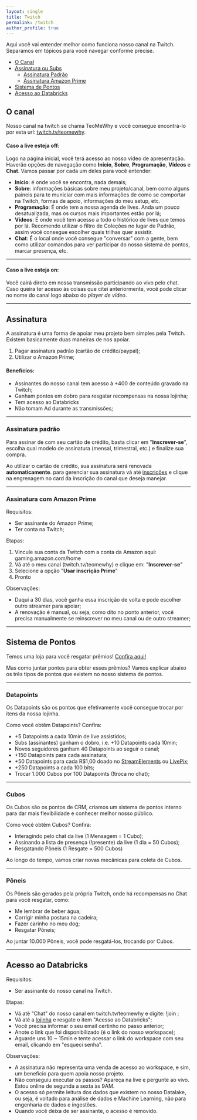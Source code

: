 ```yaml
---
layout: single
title: Twitch
permalink: /twitch
author_profile: true
---
```


Aqui você vai entender melhor como funciona nosso canal na Twitch. Separamos em tópicos para você navegar conforme precise.

- [O Canal](#o-canal)
- [Assinatura ou Subs](#assinatura)
    - [Assinatura Padrão](#assinatura-padrão)
    - [Assinatura Amazon Prime](#assinatura-com-amazon-prime)
- [Sistema de Pontos](#sistema-de-pontos)
- [Acesso ao Databricks](#acesso-ao-databricks)

## O canal

Nosso canal na twitch se chama TeoMeWhy e você consegue encontrá-lo por esta url: [twitch.tv/teomewhy](https://twitch.tv/teomewhy).

#### Caso a live esteja off:
    
Logo na página inicial, você terá acesso ao nosso vídeo de apresentação. Haverão opções de navegação como **Início**, **Sobre**, **Programação**, **Vídeos** e **Chat**. Vamos passar por cada um deles para você entender:

- **Início**: é onde você se encontra, nada demais;
- **Sobre**: informações básicas sobre meu projeto/canal, bem como alguns paineis para te municiar com mais informações de como se comportar na Twitch, formas de apoio, informações do meu setup, etc.
- **Programação**: É onde tem a nossa agenda de lives. Anda um pouco desatualizada, mas os cursos mais importantes estão por lá;
- **Vídeos**: É onde você tem acesso a todo o histórico de lives que temos por lá. Recomendo utilizar o filtro de Coleções no lugar de Padrão, assim você consegue escolher quais trilhas quer assistir.
- **Chat**: É o local onde você consegue "conversar" com a gente, bem como utilizar comandos para ver participar do nosso sistema de pontos, marcar presença, etc.

---
#### Caso a live esteja on:

Você cairá direto em nossa transmissão participando ao vivo pelo chat. Caso queira ter acesso às coisas que citei anteriormente, você pode clicar no nome do canal logo abaixo do *player de vídeo*.

---
## Assinatura

A assinatura é uma forma de apoiar meu projeto bem simples pela Twitch. Existem basicamente duas maneiras de nos apoiar.

1. Pagar assinatura padrão (cartão de crédito/paypal);
2. Utilizar o Amazon Prime;

#### Benefícios:
- Assinantes do nosso canal tem acesso à +400 de conteúdo gravado na Twitch;
- Ganham pontos em dobro para resgatar recompensas na nossa lojinha;
- Tem acesso ao Databricks
- Não tomam Ad durante as transmissões;

---
### Assinatura padrão

Para assinar de com seu cartão de crédito, basta clicar em "**Inscrever-se**", escolha qual modelo de assinatura (mensal, trimestral, etc.) e finalize sua compra.

Ao utilizar o cartão de crédito, sua assinatura será renovada **automaticamente**. para gerenciar sua assinatura vá até [inscrições](https://www.twitch.tv/subscriptions) e clique na engrenagem no card da inscrição do canal que deseja manejar.

---
### Assinatura com Amazon Prime

Requisitos:
- Ser assinante do Amazon Prime;
- Ter conta na Twitch;

Etapas:
1. Vincule sua conta da Twitch com a conta da Amazon aqui: gaming.amazon.com/home
2. Vá até o meu canal (twitch.tv/teomewhy) e clique em: "**Inscrever-se**"
3. Selecione a opção "**Usar inscrição Prime**"
4. Pronto

Observações:
- Daqui a 30 dias, você ganha essa inscrição de volta e pode escolher outro streamer para apoiar;
- A renovação é manual, ou seja, como dito no ponto anterior, você precisa manualmente se reinscrever no meu canal ou de outro streamer;

---
## Sistema de Pontos

Temos uma loja para você resgatar prêmios! [Confira aqui!](https://streamelements.com/teomewhy/store)

Mas como juntar pontos para obter esses prêmios? Vamos explicar abaixo os três tipos de pontos que existem no nosso sistema de pontos.

---
### Datapoints

Os Datapoints são os pontos que efetivamente você consegue trocar por itens da nossa lojinha.

Como você obtêm Datapoints? Confira:

- +5 Datapoints a cada 10min de live assistidos;
- Subs (assinantes) ganham o dobro, i.e. +10 Datapoints cada 10min;
- Novos seguidores ganham 40 Datapoints ao seguir o canal;
- +150 Datapoints para cada assinatura;
- +50 Datapoints para cada R$1,00 doado no [StreamElements](https://streamelements.com/teomewhy/tip) ou [LivePix](https://livepix.gg/teomewhy);
- +250 Datapoints a cada 100 bits;
- Trocar 1.000 Cubos por 100 Datapoints (!troca no chat);

---
### Cubos

Os Cubos são os pontos de CRM, criamos um sistema de pontos interno para dar mais flexibilidade e conhecer melhor nosso público.

Como você obtêm Cubos? Confira:

- Interagindo pelo chat da live (1 Mensagem = 1 Cubo);
- Assinando a lista de presença (!presente) da live (1 dia = 50 Cubos);
- Resgatando Pôneis (1 Resgate = 500 Cubos)

Ao longo do tempo, vamos criar novas mecânicas para coleta de Cubos.

---
### Pôneis

Os Pôneis são gerados pela própria Twitch, onde há recompensas no Chat para você resgatar, como:

- Me lembrar de beber água;
- Corrigir minha postura na cadeira;
- Fazer carinho no meu dog;
- Resgatar Pôneis;

 Ao juntar 10.000 Pôneis, você pode resgatá-los, trocando por Cubos.

---
## Acesso ao Databricks

Requisitos:
- Ser assinante do nosso canal na Twitch.

Etapas:
- Vá até "Chat" do nosso canal em twitch.tv/teomewhy e digite: !join ;
- Vá até a [lojinha](https://streamelements.com/teomewhy/store) e resgate o item "Acesso ao Databricks";
- Você precisa informar o seu email certinho no passo anterior;
- Anote o link que foi disponibilizado (é o link do nosso workspace);
- Aguarde uns 10 ~ 15min e tente acessar o link do workspace com seu email, clicando em "esqueci senha".

Observações:
- A assinatura não representa uma venda de acesso ao workspace, e sim, um benefício para quem apoia nosso projeto.
- Não conseguiu executar os passos? Apareça na live e pergunte ao vivo. Estou online de segunda a sexta às 9AM.
- O acesso só permite leitura dos dados que existem no nosso Datalake, ou seja, é voltado para análise de dados e Machine Learning, não para engenharia de dados e ingestões.
- Quando você deixa de ser assinante, o acesso é removido.